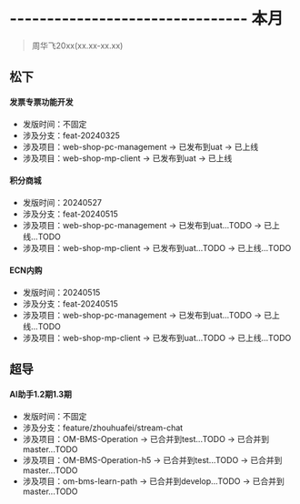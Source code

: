 # -------------------------------- 本月
> 周华飞20xx(xx.xx-xx.xx)
## 松下
#### 发票专票功能开发
* 发版时间：不固定
* 涉及分支：feat-20240325
* 涉及项目：web-shop-pc-management -> 已发布到uat -> 已上线
* 涉及项目：web-shop-mp-client -> 已发布到uat -> 已上线
#### 积分商城
* 发版时间：20240527
* 涉及分支：feat-20240515
* 涉及项目：web-shop-pc-management -> 已发布到uat...TODO -> 已上线...TODO
* 涉及项目：web-shop-mp-client -> 已发布到uat...TODO -> 已上线...TODO
#### ECN内购
* 发版时间：20240515
* 涉及分支：feat-20240515
* 涉及项目：web-shop-pc-management -> 已发布到uat...TODO -> 已上线...TODO
* 涉及项目：web-shop-mp-client -> 已发布到uat...TODO -> 已上线...TODO
## 超导
#### AI助手1.2期1.3期
* 发版时间：不固定
* 涉及分支：feature/zhouhuafei/stream-chat
* 涉及项目：OM-BMS-Operation -> 已合并到test...TODO -> 已合并到master...TODO
* 涉及项目：OM-BMS-Operation-h5 -> 已合并到test...TODO -> 已合并到master...TODO
* 涉及项目：om-bms-learn-path -> 已合并到develop...TODO -> 已合并到master...TODO
